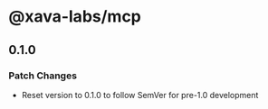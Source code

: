 # @xava-labs/mcp

## 0.1.0

### Patch Changes

- Reset version to 0.1.0 to follow SemVer for pre-1.0 development
